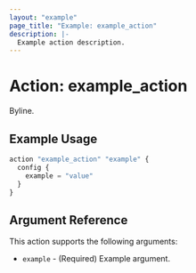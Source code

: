 ```yaml
---
layout: "example"
page_title: "Example: example_action"
description: |-
  Example action description.
---
```


# Action: example_action

Byline.

## Example Usage

```terraform
action "example_action" "example" {
  config {
    example = "value"
  }
}
```

## Argument Reference

This action supports the following arguments:

* `example` - (Required) Example argument.
